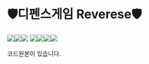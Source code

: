 # 🛡디펜스게임 Reverese🛡
<img src="https://img.shields.io/badge/C%23-239120?style=for-the-badge&logo=c-sharp&logoColor=white"><img src="https://img.shields.io/badge/Unity-100000?style=for-the-badge&logo=unity&logoColor=white"><img src="https://img.shields.io/badge/Firebase-039BE5?style=for-the-badge&logo=Firebase&logoColor=white">
<img src="https://img.shields.io/badge/Visual_Studio-5C2D91?style=for-the-badge&logo=visual%20studio&logoColor=white"><img src="https://img.shields.io/badge/Visual_Studio_Code-0078D4?style=for-the-badge&logo=visual%20studio%20code&logoColor=white"><img src="https://img.shields.io/badge/GitHub-181717?style=flat-square&logo=GitHub&logoColor=white"/><img src="https://img.shields.io/badge/microsoftazure-0078D4?style=flat-square&logo=microsoftazure&logoColor=white"/>


코드원본이 있습니다.
